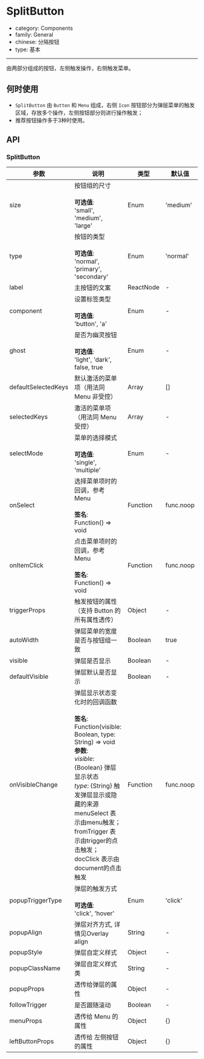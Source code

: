 # SplitButton

-   category: Components
-   family: General
-   chinese: 分隔按钮
-   type: 基本

---

由两部分组成的按钮，左侧触发操作，右侧触发菜单。

## 何时使用

-   `SplitButton` 由 `Button` 和 `Menu` 组成，右侧 `Icon` 按钮部分为弹层菜单的触发区域，存放多个操作，左侧按钮部分则进行操作触发；
-   推荐按钮操作多于3种时使用。

## API

### SplitButton

| 参数                  | 说明                                                                                                                                                                                                                                        | 类型        | 默认值       |
| ------------------- | ----------------------------------------------------------------------------------------------------------------------------------------------------------------------------------------------------------------------------------------- | --------- | --------- |
| size                | 按钮组的尺寸<br><br>**可选值**:<br>'small', 'medium', 'large'                                                                                                                                                                                      | Enum      | 'medium'  |
| type                | 按钮的类型<br><br>**可选值**:<br>'normal', 'primary', 'secondary'                                                                                                                                                                                 | Enum      | 'normal'  |
| label               | 主按钮的文案                                                                                                                                                                                                                                    | ReactNode | -         |
| component           | 设置标签类型<br><br>**可选值**:<br>'button', 'a'                                                                                                                                                                                                   | Enum      | -         |
| ghost               | 是否为幽灵按钮<br><br>**可选值**:<br>'light', 'dark', false, true                                                                                                                                                                                   | Enum      | -         |
| defaultSelectedKeys | 默认激活的菜单项（用法同 Menu 非受控）                                                                                                                                                                                                                    | Array     | \[]       |
| selectedKeys        | 激活的菜单项（用法同 Menu 受控）                                                                                                                                                                                                                       | Array     | -         |
| selectMode          | 菜单的选择模式<br><br>**可选值**:<br>'single', 'multiple'                                                                                                                                                                                           | Enum      | -         |
| onSelect            | 选择菜单项时的回调，参考 Menu<br><br>**签名**:<br>Function() => void                                                                                                                                                                                    | Function  | func.noop |
| onItemClick         | 点击菜单项时的回调，参考 Menu<br><br>**签名**:<br>Function() => void                                                                                                                                                                                    | Function  | func.noop |
| triggerProps        | 触发按钮的属性（支持 Button 的所有属性透传）                                                                                                                                                                                                                | Object    | -         |
| autoWidth           | 弹层菜单的宽度是否与按钮组一致                                                                                                                                                                                                                           | Boolean   | true      |
| visible             | 弹层是否显示                                                                                                                                                                                                                                    | Boolean   | -         |
| defaultVisible      | 弹层默认是否显示                                                                                                                                                                                                                                  | Boolean   | -         |
| onVisibleChange     | 弹层显示状态变化时的回调函数<br><br>**签名**:<br>Function(visible: Boolean, type: String) => void<br>**参数**:<br>_visible_: {Boolean} 弹层显示状态<br>_type_: {String} 触发弹层显示或隐藏的来源 menuSelect 表示由menu触发； fromTrigger 表示由trigger的点击触发； docClick 表示由document的点击触发 | Function  | func.noop |
| popupTriggerType    | 弹层的触发方式<br><br>**可选值**:<br>'click', 'hover'                                                                                                                                                                                               | Enum      | 'click'   |
| popupAlign          | 弹层对齐方式, 详情见Overlay align                                                                                                                                                                                                                  | String    | -         |
| popupStyle          | 弹层自定义样式                                                                                                                                                                                                                                   | Object    | -         |
| popupClassName      | 弹层自定义样式类                                                                                                                                                                                                                                  | String    | -         |
| popupProps          | 透传给弹层的属性                                                                                                                                                                                                                                  | Object    | -         |
| followTrigger       | 是否跟随滚动                                                                                                                                                                                                                                    | Boolean   | -         |
| menuProps           | 透传给 Menu 的属性                                                                                                                                                                                                                              | Object    | {}        |
| leftButtonProps     | 透传给 左侧按钮 的属性                                                                                                                                                                                                                              | Object    | {}        |
